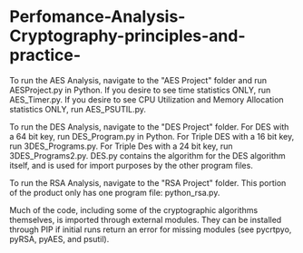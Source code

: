 # Perfomance-Analysis-Cryptography-principles-and-practice-
To run the AES Analysis, navigate to the "AES Project" folder and run AESProject.py in Python. If you desire to see time statistics ONLY, run AES_Timer.py. If you desire to see CPU Utilization and Memory Allocation statistics ONLY, run AES_PSUTIL.py.

To run the DES Analysis, navigate to the "DES Project" folder. For DES with a 64 bit key, run DES_Program.py in Python. For Triple DES with a 16 bit key, run 3DES_Programs.py. For Triple Des with a 24 bit key, run 3DES_Programs2.py. DES.py contains the algorithm for the DES algorithm itself, and is used for import purposes by the other program files.

To run the RSA Analysis, navigate to the "RSA Project" folder. This portion of the product only has one program file: python_rsa.py. 

Much of the code, including some of the cryptographic algorithms themselves, is imported through external modules. They can be installed through PIP if initial runs return an error for missing modules (see pycrtpyo, pyRSA, pyAES, and psutil).
